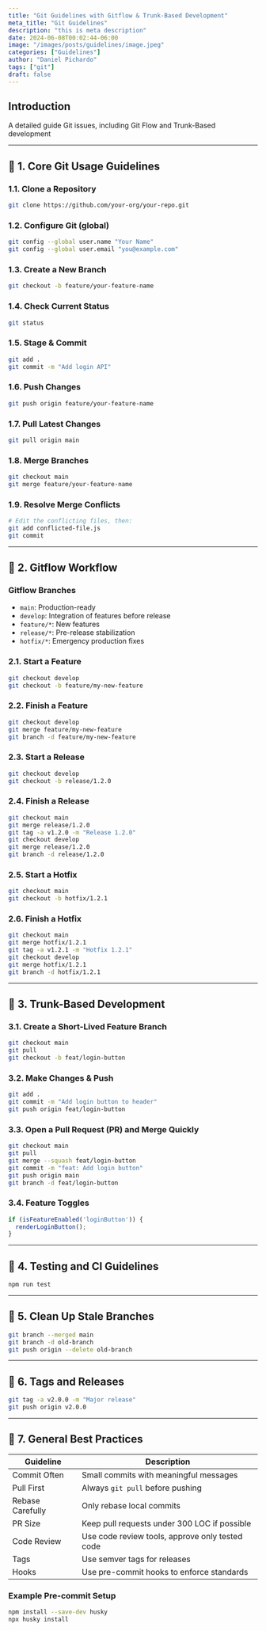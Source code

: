 ```yaml
---
title: "Git Guidelines with Gitflow & Trunk-Based Development"
meta_title: "Git Guidelines"
description: "this is meta description"
date: 2024-06-08T00:02:44-06:00
image: "/images/posts/guidelines/image.jpeg"
categories: ["Guidelines"]
author: "Daniel Pichardo"
tags: ["git"]
draft: false
---
```


## Introduction

A detailed guide Git issues, including Git Flow and Trunk-Based development

---

## 🔧 1. Core Git Usage Guidelines

### 1.1. Clone a Repository
```bash
git clone https://github.com/your-org/your-repo.git
```

### 1.2. Configure Git (global)
```bash
git config --global user.name "Your Name"
git config --global user.email "you@example.com"
```

### 1.3. Create a New Branch
```bash
git checkout -b feature/your-feature-name
```

### 1.4. Check Current Status
```bash
git status
```

### 1.5. Stage & Commit
```bash
git add .
git commit -m "Add login API"
```

### 1.6. Push Changes
```bash
git push origin feature/your-feature-name
```

### 1.7. Pull Latest Changes
```bash
git pull origin main
```

### 1.8. Merge Branches
```bash
git checkout main
git merge feature/your-feature-name
```

### 1.9. Resolve Merge Conflicts
```bash
# Edit the conflicting files, then:
git add conflicted-file.js
git commit
```

---

## 🔀 2. Gitflow Workflow

### Gitflow Branches
- `main`: Production-ready
- `develop`: Integration of features before release
- `feature/*`: New features
- `release/*`: Pre-release stabilization
- `hotfix/*`: Emergency production fixes

### 2.1. Start a Feature
```bash
git checkout develop
git checkout -b feature/my-new-feature
```

### 2.2. Finish a Feature
```bash
git checkout develop
git merge feature/my-new-feature
git branch -d feature/my-new-feature
```

### 2.3. Start a Release
```bash
git checkout develop
git checkout -b release/1.2.0
```

### 2.4. Finish a Release
```bash
git checkout main
git merge release/1.2.0
git tag -a v1.2.0 -m "Release 1.2.0"
git checkout develop
git merge release/1.2.0
git branch -d release/1.2.0
```

### 2.5. Start a Hotfix
```bash
git checkout main
git checkout -b hotfix/1.2.1
```

### 2.6. Finish a Hotfix
```bash
git checkout main
git merge hotfix/1.2.1
git tag -a v1.2.1 -m "Hotfix 1.2.1"
git checkout develop
git merge hotfix/1.2.1
git branch -d hotfix/1.2.1
```

---

## 🌳 3. Trunk-Based Development

### 3.1. Create a Short-Lived Feature Branch
```bash
git checkout main
git pull
git checkout -b feat/login-button
```

### 3.2. Make Changes & Push
```bash
git add .
git commit -m "Add login button to header"
git push origin feat/login-button
```

### 3.3. Open a Pull Request (PR) and Merge Quickly
```bash
git checkout main
git pull
git merge --squash feat/login-button
git commit -m "feat: Add login button"
git push origin main
git branch -d feat/login-button
```

### 3.4. Feature Toggles
```js
if (isFeatureEnabled('loginButton')) {
  renderLoginButton();
}
```

---

## 🧪 4. Testing and CI Guidelines
```bash
npm run test
```

---

## 🧼 5. Clean Up Stale Branches
```bash
git branch --merged main
git branch -d old-branch
git push origin --delete old-branch
```

---

## 📌 6. Tags and Releases
```bash
git tag -a v2.0.0 -m "Major release"
git push origin v2.0.0
```

---

## 🧭 7. General Best Practices

| Guideline | Description |
|----------|-------------|
| Commit Often | Small commits with meaningful messages |
| Pull First | Always `git pull` before pushing |
| Rebase Carefully | Only rebase local commits |
| PR Size | Keep pull requests under 300 LOC if possible |
| Code Review | Use code review tools, approve only tested code |
| Tags | Use semver tags for releases |
| Hooks | Use pre-commit hooks to enforce standards |

### Example Pre-commit Setup
```bash
npm install --save-dev husky
npx husky install
```